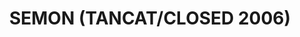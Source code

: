 ---
title: "SEMON (TANCAT/CLOSED 2006)"
url: /barcelona/semon-tancat-closed-2006/
shop: comodidad
---